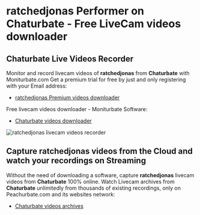 # ratchedjonas Performer on Chaturbate - Free LiveCam videos downloader

## Chaturbate Live Videos Recorder

Monitor and record livecam videos of **ratchedjonas** from **Chaturbate** with Moniturbate.com
Get a premium trial for free by just and only registering with your Email address:
* [ratchedjonas Premium videos downloader](https://moniturbate.com/request-demo-licence-key.html)

Free livecam videos downloader - Moniturbate Software:
* [Chaturbate videos downloader](https://moniturbate.com/moniturbate-download-software.html)

![ratchedjonas livecam videos recorder](https://peachurnet.com/templates/moniturbate-software.png)


## Capture ratchedjonas videos from the Cloud and watch your recordings on Streaming

Without the need of downloading a software, capture **ratchedjonas** livecam videos from **Chaturbate** 100% online.
Watch Livecam archives from **Chaturbate** unlimitedly from thousands of existing recordings, only on Peachurbate.com and its websites network:
* [Chaturbate videos archives](https://peachurnet.com/)